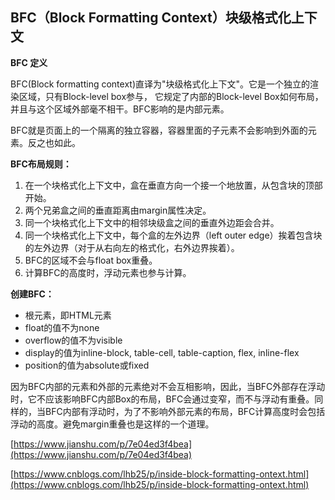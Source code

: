## BFC（Block Formatting Context）块级格式化上下文

 **BFC 定义**

  BFC(Block formatting context)直译为"块级格式化上下文"。它是一个独立的渲染区域，只有Block-level box参与， 它规定了内部的Block-level Box如何布局，并且与这个区域外部毫不相干。BFC影响的是内部元素。

  BFC就是页面上的一个隔离的独立容器，容器里面的子元素不会影响到外面的元素。反之也如此。


**BFC布局规则：**
1. 在一个块格式化上下文中，盒在垂直方向一个接一个地放置，从包含块的顶部开始。
2. 两个兄弟盒之间的垂直距离由margin属性决定。
3. 同一个块格式化上下文中的相邻块级盒之间的垂直外边距会合并。
4. 同一个块格式化上下文中，每个盒的左外边界（left outer edge）挨着包含块的左外边界（对于从右向左的格式化，右外边界挨着）。
5. BFC的区域不会与float box重叠。
6. 计算BFC的高度时，浮动元素也参与计算。

**创建BFC：**
   - 根元素，即HTML元素
   - float的值不为none
   - overflow的值不为visible
   - display的值为inline-block, table-cell, table-caption, flex, inline-flex
   - position的值为absolute或fixed

因为BFC内部的元素和外部的元素绝对不会互相影响，因此，当BFC外部存在浮动时，它不应该影响BFC内部Box的布局，BFC会通过变窄，而不与浮动有重叠。同样的，当BFC内部有浮动时，为了不影响外部元素的布局，BFC计算高度时会包括浮动的高度。避免margin重叠也是这样的一个道理。



[https://www.jianshu.com/p/7e04ed3f4bea](https://www.jianshu.com/p/7e04ed3f4bea)

[https://www.cnblogs.com/lhb25/p/inside-block-formatting-ontext.html](https://www.cnblogs.com/lhb25/p/inside-block-formatting-ontext.html)